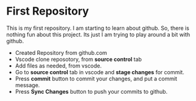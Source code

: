 # First Repository

This is my first repository. I am starting to learn about github. So, there is nothing fun about this project. Its just I am trying to play around a bit with github. 


- Created Repository from github.com
- Vscode clone reposotory, from **source control** tab
- Add files as needed, from vscode. 
- Go to **source control** tab in vscode and **stage changes** for commit.
- Press **commit** button to commit your changes, and put a commit message. 
- Press **Sync Changes** button to push your commits to github.